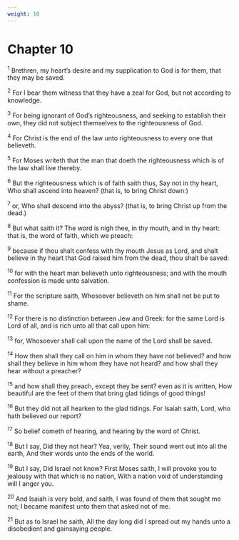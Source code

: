 ```yaml
---
weight: 10
---
```


# Chapter 10

<sup>1</sup> Brethren, my heart’s desire and my supplication to God is for them, that they may be saved. 

<sup>2</sup> For I bear them witness that they have a zeal for God, but not according to knowledge. 

<sup>3</sup> For being ignorant of God’s righteousness, and seeking to establish their own, they did not subject themselves to the righteousness of God. 

<sup>4</sup> For Christ is the end of the law unto righteousness to every one that believeth. 

<sup>5</sup> For Moses writeth that the man that doeth the righteousness which is of the law shall live thereby. 

<sup>6</sup> But the righteousness which is of faith saith thus, Say not in thy heart, Who shall ascend into heaven? (that is, to bring Christ down:) 

<sup>7</sup> or, Who shall descend into the abyss? (that is, to bring Christ up from the dead.) 

<sup>8</sup> But what saith it? The word is nigh thee, in thy mouth, and in thy heart: that is, the word of faith, which we preach: 

<sup>9</sup> because if thou shalt confess with thy mouth Jesus as Lord, and shalt believe in thy heart that God raised him from the dead, thou shalt be saved: 

<sup>10</sup> for with the heart man believeth unto righteousness; and with the mouth confession is made unto salvation. 

<sup>11</sup> For the scripture saith, Whosoever believeth on him shall not be put to shame. 

<sup>12</sup> For there is no distinction between Jew and Greek: for the same Lord is Lord of all, and is rich unto all that call upon him: 

<sup>13</sup> for, Whosoever shall call upon the name of the Lord shall be saved. 

<sup>14</sup> How then shall they call on him in whom they have not believed? and how shall they believe in him whom they have not heard? and how shall they hear without a preacher? 

<sup>15</sup> and how shall they preach, except they be sent? even as it is written, How beautiful are the feet of them that bring glad tidings of good things! 

<sup>16</sup> But they did not all hearken to the glad tidings. For Isaiah saith, Lord, who hath believed our report? 

<sup>17</sup> So belief cometh of hearing, and hearing by the word of Christ. 

<sup>18</sup> But I say, Did they not hear? Yea, verily, Their sound went out into all the earth, And their words unto the ends of the world. 

<sup>19</sup> But I say, Did Israel not know? First Moses saith, I will provoke you to jealousy with that which is no nation, With a nation void of understanding will I anger you. 

<sup>20</sup> And Isaiah is very bold, and saith, I was found of them that sought me not; I became manifest unto them that asked not of me. 

<sup>21</sup> But as to Israel he saith, All the day long did I spread out my hands unto a disobedient and gainsaying people. 


